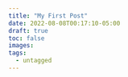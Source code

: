 ```yaml
---
title: "My First Post"
date: 2022-08-08T00:17:10-05:00
draft: true
toc: false
images:
tags: 
  - untagged
---
```


